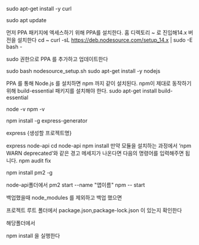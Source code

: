 sudo apt-get install -y curl

sudo apt update

먼저 PPA 패키지에 엑세스하기 위해 PPA를 설치한다. 홈 디렉토리 ~ 로 진입해14.x 버전을 설치한다 cd ~ curl -sL https://deb.nodesource.com/setup_14.x | sudo -E bash -

sudo 권한으로 PPA 를 추가하고 업데이트한다

sudo bash nodesource_setup.sh sudo apt-get install -y nodejs

PPA 를 통해 Node.js 를 설치하면 npm 까지 같이 설치된다. npm이 제대로 동작하기 위해 build-essential 패키지를 설치해야 한다. sudo apt-get install build-essential

node -v npm -v

npm install -g express-generator

express {생성할 프로젝트명}

express node-api cd node-api npm install 만약 모듈을 설치하는 과정에서 ‘npm WARN deprecated’와 같은 경고 메세지가 나온다면 다음의 명령어를 입력해주면 됩니다. npm audit fix

npm install pm2 -g

node-api폴더에서 pm2 start --name "앱이름" npm -- start

백업했을때 node_modules 를 제외하고 백업 했으면

프로젝트 루트 폴더에서 package.json,package-lock.json 이 있는지 확인한다

해당폴더에서

npm install 을 실행한다 
